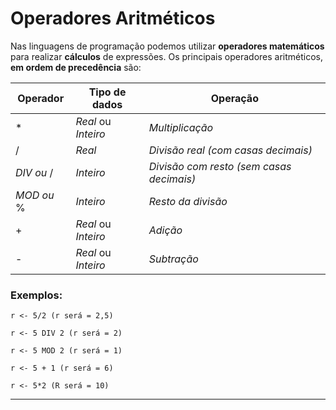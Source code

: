# Operadores Aritméticos

Nas linguagens de programação podemos utilizar __operadores matemáticos__ para
realizar __cálculos__ de expressões. Os principais operadores aritméticos, __em ordem de precedência__ são: 

| __Operador__ | __Tipo de dados__ | __Operação__  |
|--------------|-------------------|---------------|
|*             |_Real_ ou _Inteiro_|_Multiplicação_|
|/             |_Real_             |_Divisão real (com casas decimais)_|
|_DIV ou_ /    |_Inteiro_          |_Divisão com resto (sem casas decimais)_|
|_MOD ou_ %    |_Inteiro_          |_Resto da divisão_|
|+             |_Real_ ou _Inteiro_|_Adição_       |
|-             |_Real_ ou _Inteiro_|_Subtração_    |

### Exemplos:

`r <- 5/2 (r será = 2,5)`

`r <- 5 DIV 2 (r será = 2)`

`r <- 5 MOD 2 (r será = 1)`

`r <- 5 + 1 (r será = 6)`

`r <- 5*2 (R será = 10)`


___